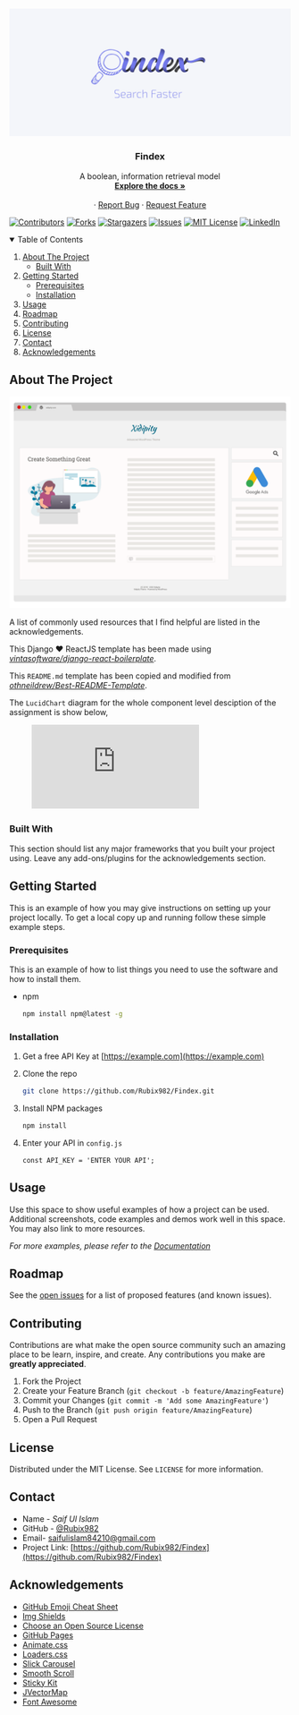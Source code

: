 <!--
*** Thanks for checking out the Best-README-Template. If you have a suggestion
*** that would make this better, please fork the repo and create a pull request
*** or simply open an issue with the tag "enhancement".
*** Thanks again! Now go create something AMAZING! :D
-->

<!-- PROJECT SHIELDS -->
<!--
*** I'm using markdown "reference style" links for readability.
*** Reference links are enclosed in brackets [ ] instead of parentheses ( ).
*** See the bottom of this document for the declaration of the reference variables
*** for contributors-url, forks-url, etc. This is an optional, concise syntax you may use.
*** https://www.markdownguide.org/basic-syntax/#reference-style-links
-->

<!-- PROJECT LOGO -->
<br />
<p align="center">
  <a href="https://github.com/Rubix982/Findex">
    <img src="assets/img/2.png" alt="Logo">
  </a>

  <h3 align="center">Findex</h3>

  <p align="center">
    A boolean, information retrieval model
    <br />
    <a href="https://github.com/Rubix982/Findex"><strong>Explore the docs »</strong></a>
    <br />
    <br />
    ·
    <a href="https://github.com/Rubix982/Findex/issues">Report Bug</a>
    ·
    <a href="https://github.com/Rubix982/Findex/issues">Request Feature</a>
  </p>
</p>

[![Contributors][contributors-shield]][contributors-url]
[![Forks][forks-shield]][forks-url]
[![Stargazers][stars-shield]][stars-url]
[![Issues][issues-shield]][issues-url]
[![MIT License][license-shield]][license-url]
[![LinkedIn][linkedin-shield]][linkedin-url]

<!-- TABLE OF CONTENTS -->
<details open="open">
  <summary>Table of Contents</summary>
  <ol>
    <li>
      <a href="#about-the-project">About The Project</a>
      <ul>
        <li><a href="#built-with">Built With</a></li>
      </ul>
    </li>
    <li>
      <a href="#getting-started">Getting Started</a>
      <ul>
        <li><a href="#prerequisites">Prerequisites</a></li>
        <li><a href="#installation">Installation</a></li>
      </ul>
    </li>
    <li><a href="#usage">Usage</a></li>
    <li><a href="#roadmap">Roadmap</a></li>
    <li><a href="#contributing">Contributing</a></li>
    <li><a href="#license">License</a></li>
    <li><a href="#contact">Contact</a></li>
    <li><a href="#acknowledgements">Acknowledgements</a></li>
  </ol>
</details>

<!-- ABOUT THE PROJECT -->
## About The Project

[![Product Name Screen Shot][product-screenshot]](https://example.com)

A list of commonly used resources that I find helpful are listed in the acknowledgements.

This Django :heart: ReactJS template has been made using [*vintasoftware/django-react-boilerplate*](https://github.com/vintasoftware/django-react-boilerplate).

This `README.md` template has been copied and modified from [*othneildrew/Best-README-Template*](https://github.com/othneildrew/Best-README-Template/blob/master/README.md).

The `LucidChart` diagram for the whole component level desciption of the assignment is show below,

<figure class="video_container">
  <iframe src="https://lucid.app/lucidchart/invitations/accept/1030873f-a542-4a77-be4b-6eeca9f78128?viewport_loc=-121%2C1347%2C2219%2C1123%2C0_0" frameborder="0" allowfullscreen="true"> </iframe>
</figure>

### Built With

This section should list any major frameworks that you built your project using. Leave any add-ons/plugins for the acknowledgements section.

<!-- GETTING STARTED -->
## Getting Started

This is an example of how you may give instructions on setting up your project locally.
To get a local copy up and running follow these simple example steps.

### Prerequisites

This is an example of how to list things you need to use the software and how to install them.

* npm

  ```sh
  npm install npm@latest -g
  ```

### Installation

1. Get a free API Key at [https://example.com](https://example.com)
2. Clone the repo

   ```sh
   git clone https://github.com/Rubix982/Findex.git
   ```

3. Install NPM packages

   ```sh
   npm install
   ```

4. Enter your API in `config.js`

   ```JS
   const API_KEY = 'ENTER YOUR API';
   ```

<!-- USAGE EXAMPLES -->
## Usage

Use this space to show useful examples of how a project can be used. Additional screenshots, code examples and demos work well in this space. You may also link to more resources.

_For more examples, please refer to the [Documentation](https://example.com)_

<!-- ROADMAP -->
## Roadmap

See the [open issues](https://github.com/Rubix982/Findex/issues) for a list of proposed features (and known issues).

<!-- CONTRIBUTING -->
## Contributing

Contributions are what make the open source community such an amazing place to be learn, inspire, and create. Any contributions you make are **greatly appreciated**.

1. Fork the Project
2. Create your Feature Branch (`git checkout -b feature/AmazingFeature`)
3. Commit your Changes (`git commit -m 'Add some AmazingFeature'`)
4. Push to the Branch (`git push origin feature/AmazingFeature`)
5. Open a Pull Request

<!-- LICENSE -->
## License

Distributed under the MIT License. See `LICENSE` for more information.

<!-- CONTACT -->
## Contact

* Name - *Saif Ul Islam*
* GitHub - [@Rubix982](https://github.com/yRubix982)
* Email- saifulislam84210@gmail.com
* Project Link: [https://github.com/Rubix982/Findex](https://github.com/Rubix982/Findex)

<!-- ACKNOWLEDGEMENTS -->
## Acknowledgements

* [GitHub Emoji Cheat Sheet](https://www.webpagefx.com/tools/emoji-cheat-sheet)
* [Img Shields](https://shields.io)
* [Choose an Open Source License](https://choosealicense.com)
* [GitHub Pages](https://pages.github.com)
* [Animate.css](https://daneden.github.io/animate.css)
* [Loaders.css](https://connoratherton.com/loaders)
* [Slick Carousel](https://kenwheeler.github.io/slick)
* [Smooth Scroll](https://github.com/cferdinandi/smooth-scroll)
* [Sticky Kit](http://leafo.net/sticky-kit)
* [JVectorMap](http://jvectormap.com)
* [Font Awesome](https://fontawesome.com)

<!-- MARKDOWN LINKS & IMAGES -->
<!-- https://www.markdownguide.org/basic-syntax/#reference-style-links -->
[contributors-shield]: https://img.shields.io/github/contributors/Rubix982/Findex.svg?style=for-the-badge
[contributors-url]: https://github.com/Rubix982/Findex/graphs/contributors
[forks-shield]: https://img.shields.io/github/forks/Rubix982/Findex.svg?style=for-the-badge
[forks-url]: https://github.com/Rubix982/Findex/network/members
[stars-shield]: https://img.shields.io/github/stars/Rubix982/Findex.svg?style=for-the-badge
[stars-url]: https://github.com/Rubix982/Findex/stargazers
[issues-shield]: https://img.shields.io/github/issues/Rubix982/Findex.svg?style=for-the-badge
[issues-url]: https://github.com/Rubix982/Findex/issues
[license-shield]: https://img.shields.io/github/license/Rubix982/Findex.svg?style=for-the-badge
[license-url]: https://github.com/Rubix982/Findex/blob/master/LICENSE.txt
[linkedin-shield]: https://img.shields.io/badge/-LinkedIn-black.svg?style=for-the-badge&logo=linkedin&colorB=555
[linkedin-url]: https://www.linkedin.com/in/saif-ul-islam-93786b187/
[product-screenshot]: https://raw.githubusercontent.com/othneildrew/Best-README-Template/master/images/screenshot.png